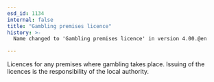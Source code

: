 ```yaml
---
esd_id: 1134
internal: false
title: "Gambling premises licence"
history: >-
  Name changed to 'Gambling premises licence' in version 4.00.@en

---
```


Licences for any premises where gambling takes place. Issuing of the licences is the responsibility of the local authority.

